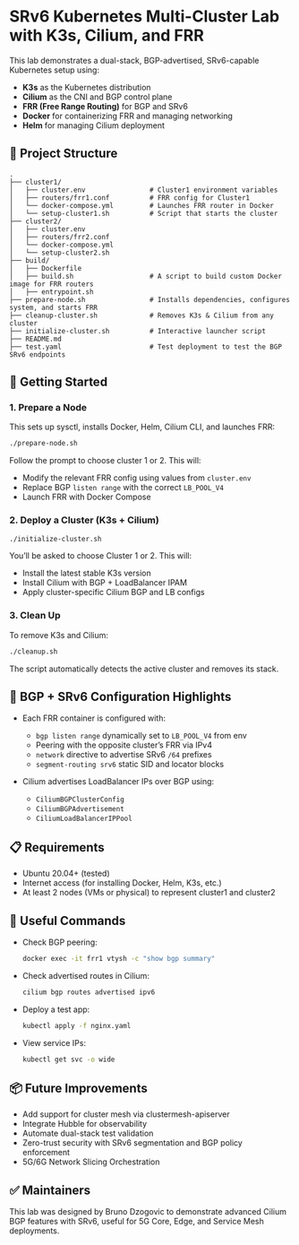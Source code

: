 
# SRv6 Kubernetes Multi-Cluster Lab with K3s, Cilium, and FRR

This lab demonstrates a dual-stack, BGP-advertised, SRv6-capable Kubernetes setup using:

- **K3s** as the Kubernetes distribution
- **Cilium** as the CNI and BGP control plane
- **FRR (Free Range Routing)** for BGP and SRv6
- **Docker** for containerizing FRR and managing networking
- **Helm** for managing Cilium deployment

## 🧭 Project Structure

```
.
├── cluster1/
│   ├── cluster.env                # Cluster1 environment variables
│   ├── routers/frr1.conf          # FRR config for Cluster1
│   └── docker-compose.yml         # Launches FRR router in Docker
│   └── setup-cluster1.sh          # Script that starts the cluster
├── cluster2/
│   ├── cluster.env
│   ├── routers/frr2.conf
│   └── docker-compose.yml
│   └── setup-cluster2.sh
├── build/
│   ├── Dockerfile
│   ├── build.sh                   # A script to build custom Docker image for FRR routers
│   ├── entrypoint.sh      
├── prepare-node.sh                # Installs dependencies, configures system, and starts FRR
├── cleanup-cluster.sh             # Removes K3s & Cilium from any cluster
├── initialize-cluster.sh          # Interactive launcher script
├── README.md
├── test.yaml                      # Test deployment to test the BGP SRv6 endpoints
```

## 🚀 Getting Started

### 1. Prepare a Node

This sets up sysctl, installs Docker, Helm, Cilium CLI, and launches FRR:

```bash
./prepare-node.sh
```

Follow the prompt to choose cluster 1 or 2. This will:
- Modify the relevant FRR config using values from `cluster.env`
- Replace BGP `listen range` with the correct `LB_POOL_V4`
- Launch FRR with Docker Compose

### 2. Deploy a Cluster (K3s + Cilium)

```bash
./initialize-cluster.sh
```

You’ll be asked to choose Cluster 1 or 2. This will:
- Install the latest stable K3s version
- Install Cilium with BGP + LoadBalancer IPAM
- Apply cluster-specific Cilium BGP and LB configs

### 3. Clean Up

To remove K3s and Cilium:

```bash
./cleanup.sh
```

The script automatically detects the active cluster and removes its stack.

## 📡 BGP + SRv6 Configuration Highlights

- Each FRR container is configured with:
  - `bgp listen range` dynamically set to `LB_POOL_V4` from env
  - Peering with the opposite cluster’s FRR via IPv4
  - `network` directive to advertise SRv6 `/64` prefixes
  - `segment-routing srv6` static SID and locator blocks

- Cilium advertises LoadBalancer IPs over BGP using:
  - `CiliumBGPClusterConfig`
  - `CiliumBGPAdvertisement`
  - `CiliumLoadBalancerIPPool`

## 📋 Requirements

- Ubuntu 20.04+ (tested)
- Internet access (for installing Docker, Helm, K3s, etc.)
- At least 2 nodes (VMs or physical) to represent cluster1 and cluster2

## 📎 Useful Commands

- Check BGP peering:
  ```bash
  docker exec -it frr1 vtysh -c "show bgp summary"
  ```

- Check advertised routes in Cilium:
  ```bash
  cilium bgp routes advertised ipv6
  ```

- Deploy a test app:
  ```bash
  kubectl apply -f nginx.yaml
  ```

- View service IPs:
  ```bash
  kubectl get svc -o wide
  ```

## 📦 Future Improvements

- Add support for cluster mesh via clustermesh-apiserver
- Integrate Hubble for observability
- Automate dual-stack test validation
- Zero-trust security with SRv6 segmentation and BGP policy enforcement
- 5G/6G Network Slicing Orchestration

## ✅ Maintainers

This lab was designed by Bruno Dzogovic to demonstrate advanced Cilium BGP features with SRv6, useful for 5G Core, Edge, and Service Mesh deployments.
